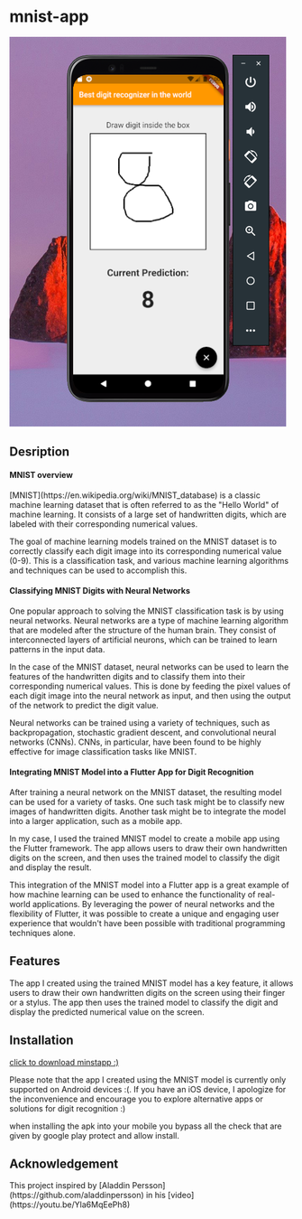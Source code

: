 # mnist-app
![8 test photo](https://github.com/Duks31/mnist-app/blob/master/test_photos/eight.png)

<h2> Desription </h2>

<h4> MNIST overview </h4>
[MNIST](https://en.wikipedia.org/wiki/MNIST_database) is a classic machine learning dataset that is often referred to as the "Hello World" of machine learning. It consists of a large set of handwritten digits, which are labeled with their corresponding numerical values.

The goal of machine learning models trained on the MNIST dataset is to correctly classify each digit image into its corresponding numerical value (0-9). This is a classification task, and various machine learning algorithms and techniques can be used to accomplish this.

<h4> Classifying MNIST Digits with Neural Networks </h4>
One popular approach to solving the MNIST classification task is by using neural networks. Neural networks are a type of machine learning algorithm that are modeled after the structure of the human brain. They consist of interconnected layers of artificial neurons, which can be trained to learn patterns in the input data.
 
In the case of the MNIST dataset, neural networks can be used to learn the features of the handwritten digits and to classify them into their corresponding numerical values. This is done by feeding the pixel values of each digit image into the neural network as input, and then using the output of the network to predict the digit value.

Neural networks can be trained using a variety of techniques, such as backpropagation, stochastic gradient descent, and convolutional neural networks (CNNs). CNNs, in particular, have been found to be highly effective for image classification tasks like MNIST.

<h4> Integrating MNIST Model into a Flutter App for Digit Recognition </h4>

After training a neural network on the MNIST dataset, the resulting model can be used for a variety of tasks. One such task might be to classify new images of handwritten digits. Another task might be to integrate the model into a larger application, such as a mobile app.

In my case, I used the trained MNIST model to create a mobile app using the Flutter framework. The app allows users to draw their own handwritten digits on the screen, and then uses the trained model to classify the digit and display the result.

This integration of the MNIST model into a Flutter app is a great example of how machine learning can be used to enhance the functionality of real-world applications. By leveraging the power of neural networks and the flexibility of Flutter, it was possible to create a unique and engaging user experience that wouldn't have been possible with traditional programming techniques alone.


<h2> Features </h2>

The app I created using the trained MNIST model has a key feature, it allows users to draw their own handwritten digits on the screen using their finger or a stylus. The app then uses the trained model to classify the digit and display the predicted numerical value on the screen.

<h2> Installation </h2>

[click to download minstapp :)](https://github.com/Duks31/mnist-app/blob/master/mnist_app/apk/app-release.apk)

Please note that the app I created using the MNIST model is currently only supported on Android devices :(. If you have an iOS device, I apologize for the inconvenience and encourage you to explore alternative apps or solutions for digit recognition :) 

when installing the apk into your mobile you bypass all the check that are given by google play protect and allow install.

<h2> Acknowledgement </h2>
This project inspired by [Aladdin Persson](https://github.com/aladdinpersson) in his [video](https://youtu.be/Yla6MqEePh8)


